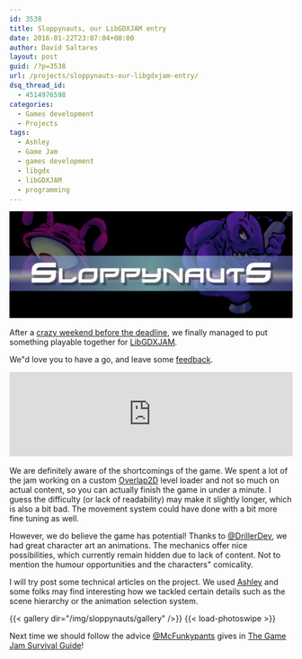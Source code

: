 ```yaml
---
id: 3538
title: Sloppynauts, our LibGDXJAM entry
date: 2016-01-22T23:07:04+00:00
author: David Saltares
layout: post
guid: /?p=3538
url: /projects/sloppynauts-our-libgdxjam-entry/
dsq_thread_id:
  - 4514976598
categories:
  - Games development
  - Projects
tags:
  - Ashley
  - Game Jam
  - games development
  - libgdx
  - libGDXJAM
  - programming
---
```


![sloppynauts-e1453503126584.png](/img/wp/sloppynauts-e1453503126584.png)

After a [crazy weekend before the deadline](https://github.com/dsaltares/libgdxjam/commits/master), we finally managed to put something playable together for [LibGDXJAM](http://itch.io/jam/libgdxjam).

We"d love you to have a go, and leave some [feedback](http://itch.io/jam/libgdxjam/rate/51210).

<iframe src="https://itch.io/embed/51210" width="100%" frameborder="0"></iframe>

We are definitely aware of the shortcomings of the game. We spent a lot of the jam working on a custom [Overlap2D](http://overlap2d.com/) level loader and not so much on actual content, so you can actually finish the game in under a minute. I guess the difficulty (or lack of readability) may make it slightly longer, which is also a bit bad. The movement system could have done with a bit more fine tuning as well.

However, we do believe the game has potential! Thanks to [@DrillerDev](https://twitter.com/DrillerDev), we had great character art an animations. The mechanics offer nice possibilities, which currently remain hidden due to lack of content. Not to mention the humour opportunities and the characters" comicality.

I will try post some technical articles on the project. We used [Ashley](https://github.com/libgdx/ashley) and some folks may find interesting how we tackled certain details such as the scene hierarchy or the animation selection system.

{{< gallery dir="/img/sloppynauts/gallery" />}}
{{< load-photoswipe >}}

Next time we should follow the advice [@McFunkypants](https://twitter.com/McFunkypants) gives in [The Game Jam Survival Guide](https://www.packtpub.com/game-development/game-jam-survival-guide)!
